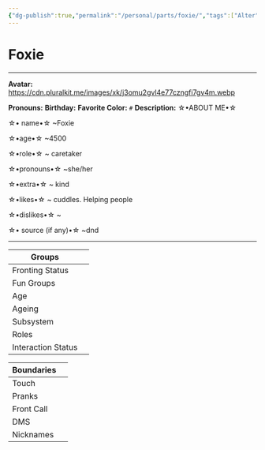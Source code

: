 ```yaml
---
{"dg-publish":true,"permalink":"/personal/parts/foxie/","tags":["Alter","System"]}
---
```



# Foxie
---
**Avatar:** https://cdn.pluralkit.me/images/xk/j3omu2gvl4e77czngfi7gv4m.webp 


**Pronouns:** 
**Birthday:** 
**Favorite Color:** `#`
**Description:** ☆•ABOUT ME•☆

☆• name•☆ ~Foxie

☆•age•☆ ~4500

☆•role•☆ ~ caretaker

☆•pronouns•☆ ~she/her

☆•extra•☆ ~ kind

☆•likes•☆ ~ cuddles. Helping people

☆•dislikes•☆ ~

☆• source (if any)•☆ ~dnd


---

| Groups             |     |
| ------------------ | --- |
| Fronting Status    |     |
| Fun Groups         |     |
| Age                |     |
| Ageing             |     |
| Subsystem          |     |
| Roles              |     |
| Interaction Status |     |

| Boundaries |     |
| ---------- | --- |
| Touch      |     |
| Pranks     |     |
| Front Call |     |
| DMS        |     |
| Nicknames  |     |
